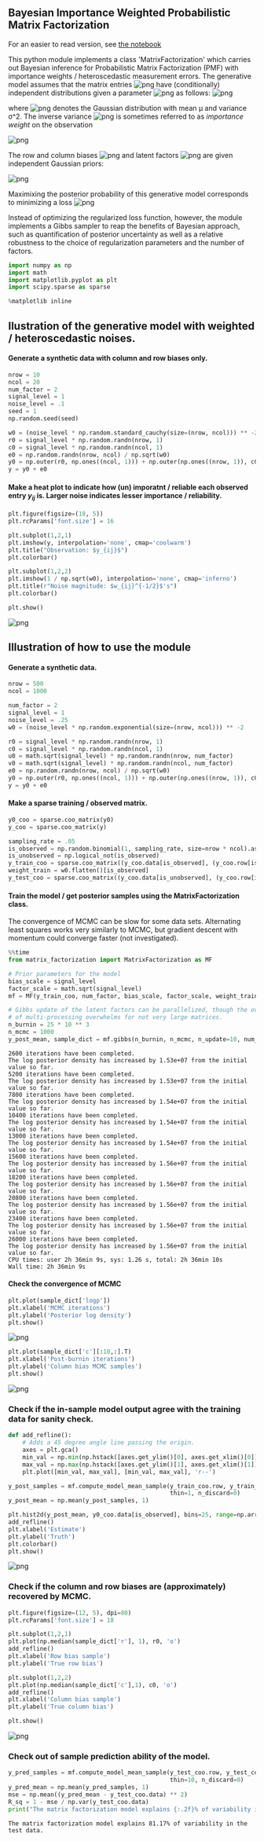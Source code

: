 
## Bayesian Importance Weighted Probabilistic Matrix Factorization

For an easier to read version, see [the notebook](README.ipunb)

This python module implements a class 'MatrixFactorization' which carries out Bayesian inference for Probabilistic Matrix Factorization (PMF) with importance weights / heteroscedastic measurement errors. The generative model assumes that the matrix entries 
![png](README_files/eqn1.png)
have (conditionally) independent distributions given a parameter
![png](README_files/eqn2.png)
 as follows:
![png](README_files/eqn3.png)

where 
![png](README_files/eqn4.png)
denotes the Gaussian distribution with mean μ and variance σ^2. The inverse variance 
![png](README_files/eqn5.png)
is sometimes referred to as *importance weight* on the observation 

![png](README_files/eqn1.png)

The row and column biases 
![png](README_files/eqn6.png)
and latent factors 
![png](README_files/eqn7.png)
are given independent Gaussian priors:

![png](README_files/eqn8.png)

<!--- (Note that no additional flexibility is gained by choosing different prior variances for u_i's and v_j's since they are always multiplied together.) -->
Maximixing the posterior probability of this generative model corresponds to minimizing a loss
![png](README_files/eqn9.png)

Instead of optimizing the regularized loss function, however, the module implements a Gibbs sampler to reap the benefits of Bayesian approach, such as quantification of posterior uncertainty as well as a relative robustness to the choice of regularization parameters and the number of factors.


```python
import numpy as np
import math
import matplotlib.pyplot as plt
import scipy.sparse as sparse

%matplotlib inline
```

## Ilustration of the generative model with weighted / heteroscedastic noises.

#### Generate a synthetic data with column and row biases only.


```python
nrow = 10
ncol = 20
num_factor = 2
signal_level = 1
noise_level = .1
seed = 1
np.random.seed(seed)

w0 = (noise_level * np.random.standard_cauchy(size=(nrow, ncol))) ** -2
r0 = signal_level * np.random.randn(nrow, 1)
c0 = signal_level * np.random.randn(ncol, 1)
e0 = np.random.randn(nrow, ncol) / np.sqrt(w0)
y0 = np.outer(r0, np.ones((ncol, 1))) + np.outer(np.ones((nrow, 1)), c0)
y = y0 + e0
```

#### Make a heat plot to indicate how (un) imporatnt / reliable each observed entry $y_{ij}$ is. Larger noise indicates lesser importance / reliability.


```python
plt.figure(figsize=(18, 5))
plt.rcParams['font.size'] = 16

plt.subplot(1,2,1)
plt.imshow(y, interpolation='none', cmap='coolwarm')
plt.title("Observation: $y_{ij}$")
plt.colorbar()

plt.subplot(1,2,2)
plt.imshow(1 / np.sqrt(w0), interpolation='none', cmap='inferno')
plt.title(r"Noise magnitude: $w_{ij}^{-1/2}$'s")
plt.colorbar()

plt.show()
```


![png](README_files/README_6_0.png)


## Illustration of how to use the module

#### Generate a synthetic data.


```python
nrow = 500
ncol = 1000

num_factor = 2
signal_level = 1
noise_level = .25
w0 = (noise_level * np.random.exponential(size=(nrow, ncol))) ** -2

r0 = signal_level * np.random.randn(nrow, 1)
c0 = signal_level * np.random.randn(ncol, 1)
u0 = math.sqrt(signal_level) * np.random.randn(nrow, num_factor)
v0 = math.sqrt(signal_level) * np.random.randn(ncol, num_factor)
e0 = np.random.randn(nrow, ncol) / np.sqrt(w0)
y0 = np.outer(r0, np.ones((ncol, 1))) + np.outer(np.ones((nrow, 1)), c0) + np.dot(u0, v0.T)
y = y0 + e0
```

#### Make a sparse training / observed matrix. 


```python
y0_coo = sparse.coo_matrix(y0)
y_coo = sparse.coo_matrix(y)

sampling_rate = .05
is_observed = np.random.binomial(1, sampling_rate, size=nrow * ncol).astype(np.bool)
is_unobserved = np.logical_not(is_observed)
y_train_coo = sparse.coo_matrix((y_coo.data[is_observed], (y_coo.row[is_observed], y_coo.col[is_observed])), shape=y.shape)
weight_train = w0.flatten()[is_observed]
y_test_coo = sparse.coo_matrix((y_coo.data[is_unobserved], (y_coo.row[is_unobserved], y_coo.col[is_unobserved])), shape=y.shape)
```

#### Train the model / get posterior samples using the MatrixFactorization class.

The convergence of MCMC can be slow for some data sets. Alternating least squares works very similarly to MCMC, but gradient descent with momentum could converge faster (not investigated).


```python
%%time
from matrix_factorization import MatrixFactorization as MF

# Prior parameters for the model
bias_scale = signal_level
factor_scale = math.sqrt(signal_level)
mf = MF(y_train_coo, num_factor, bias_scale, factor_scale, weight_train)

# Gibbs update of the latent factors can be parallelized, though the overhead
# of multi-processing overwhelms for not very large matrices.
n_burnin = 25 * 10 ** 3
n_mcmc = 1000
y_post_mean, sample_dict = mf.gibbs(n_burnin, n_mcmc, n_update=10, num_process=1)
```

    2600 iterations have been completed.
    The log posterior density has increased by 1.53e+07 from the initial value so far.
    5200 iterations have been completed.
    The log posterior density has increased by 1.53e+07 from the initial value so far.
    7800 iterations have been completed.
    The log posterior density has increased by 1.54e+07 from the initial value so far.
    10400 iterations have been completed.
    The log posterior density has increased by 1.54e+07 from the initial value so far.
    13000 iterations have been completed.
    The log posterior density has increased by 1.54e+07 from the initial value so far.
    15600 iterations have been completed.
    The log posterior density has increased by 1.56e+07 from the initial value so far.
    18200 iterations have been completed.
    The log posterior density has increased by 1.56e+07 from the initial value so far.
    20800 iterations have been completed.
    The log posterior density has increased by 1.56e+07 from the initial value so far.
    23400 iterations have been completed.
    The log posterior density has increased by 1.56e+07 from the initial value so far.
    26000 iterations have been completed.
    The log posterior density has increased by 1.56e+07 from the initial value so far.
    CPU times: user 2h 36min 9s, sys: 1.26 s, total: 2h 36min 10s
    Wall time: 2h 36min 9s


#### Check the convergence of MCMC 


```python
plt.plot(sample_dict['logp'])
plt.xlabel('MCMC iterations')
plt.ylabel('Posterior log density')
plt.show()
```


![png](README_files/README_16_0.png)



```python
plt.plot(sample_dict['c'][:10,:].T)
plt.xlabel('Post-burnin iterations')
plt.ylabel('Column bias MCMC samples')
plt.show()
```


![png](README_files/README_17_0.png)


### Check if the in-sample model output agree with the training data for sanity check.


```python
def add_refline():
    # Adds a 45 degree angle line passing the origin.
    axes = plt.gca()
    min_val = np.min(np.hstack([axes.get_ylim()[0], axes.get_xlim()[0]]))
    max_val = np.max(np.hstack([axes.get_ylim()[1], axes.get_xlim()[1]]))
    plt.plot([min_val, max_val], [min_val, max_val], 'r--')
```


```python
y_post_samples = mf.compute_model_mean_sample(y_train_coo.row, y_train_coo.col, sample_dict, 
                                              thin=1, n_discard=0)
y_post_mean = np.mean(y_post_samples, 1)

plt.hist2d(y_post_mean, y0_coo.data[is_observed], bins=25, range=np.array([[-5, 5], [-5, 5]]), cmap='inferno')
add_refline()
plt.xlabel('Estimate')
plt.ylabel('Truth')
plt.colorbar()
plt.show()
```


![png](README_files/README_20_0.png)


### Check if the column and row biases are (approximately) recovered by MCMC.


```python
plt.figure(figsize=(12, 5), dpi=80)
plt.rcParams['font.size'] = 18

plt.subplot(1,2,1)
plt.plot(np.median(sample_dict['r'], 1), r0, 'o')
add_refline()
plt.xlabel('Row bias sample')
plt.ylabel('True row bias')

plt.subplot(1,2,2)
plt.plot(np.median(sample_dict['c'],1), c0, 'o')
add_refline()
plt.xlabel('Column bias sample')
plt.ylabel('True column bias')

plt.show()
```


![png](README_files/README_22_0.png)


### Check out of sample prediction ability of the model.


```python
y_pred_samples = mf.compute_model_mean_sample(y_test_coo.row, y_test_coo.col, sample_dict, 
                                              thin=10, n_discard=0)
y_pred_mean = np.mean(y_pred_samples, 1)
mse = np.mean((y_pred_mean - y_test_coo.data) ** 2)
R_sq = 1 - mse / np.var(y_test_coo.data)
print("The matrix factorization model explains {:.2f}% of variability in the test data.".format(R_sq * 100))
```

    The matrix factorization model explains 81.17% of variability in the test data.

